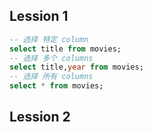 ## Lession 1

~~~sql
-- 选择 特定 column
select title from movies;
-- 选择 多个 columns
select title,year from movies;
-- 选择 所有 columns
select * from movies;
~~~



## Lession 2

